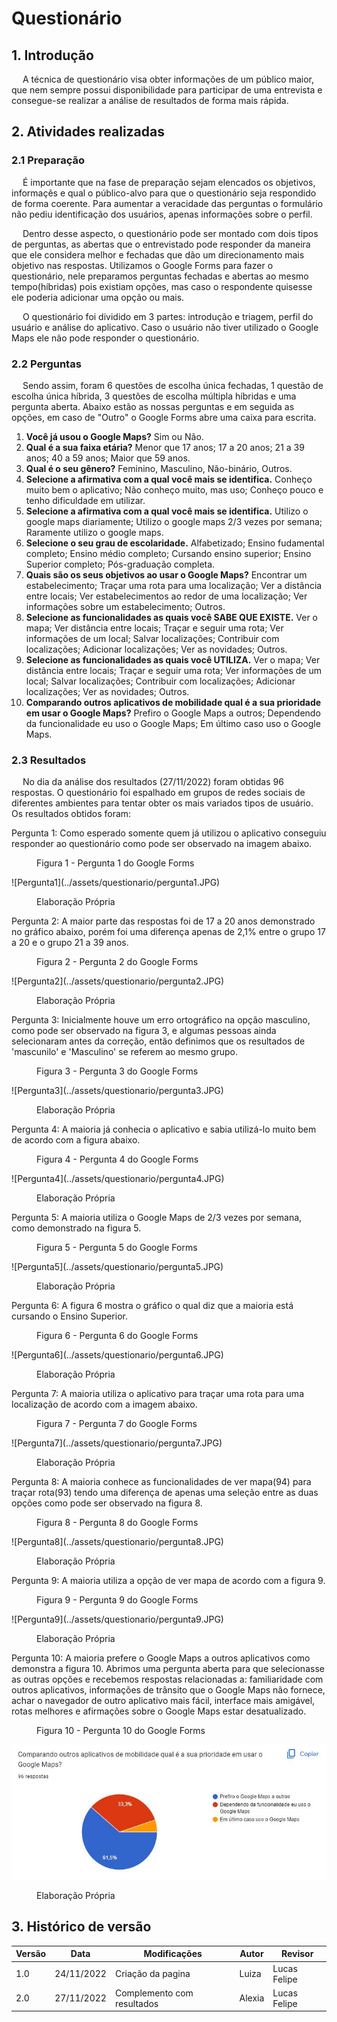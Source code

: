 # Questionário

## 1. Introdução

&emsp; A técnica de questionário visa obter informações de um público maior, que nem sempre possui disponibilidade para participar de uma entrevista e consegue-se realizar a análise de resultados de forma mais rápida.
 
## 2. Atividades realizadas
### 2.1 Preparação
&emsp; É importante que na fase de preparação sejam elencados os objetivos, informaçẽs e qual o público-alvo para que o questionário seja respondido de forma coerente. Para aumentar a veracidade das perguntas o formulário não pediu identificação dos usuários, apenas informações sobre o perfil.

&emsp; Dentro desse aspecto, o questionário pode ser montado com dois tipos de perguntas, as abertas que o entrevistado pode responder da maneira que ele considera melhor e fechadas que dão um direcionamento mais objetivo nas respostas. Utilizamos o Google Forms para fazer o questionário, nele preparamos perguntas fechadas e abertas ao mesmo tempo(híbridas) pois existiam opções, mas caso o respondente quisesse ele poderia adicionar uma opção ou mais. 

&emsp; O questionário foi dividido em 3 partes: introdução e triagem, perfil do usuário e análise do aplicativo. Caso o usuário não tiver utilizado o Google Maps ele não pode responder o questionário.

### 2.2 Perguntas

&emsp;  Sendo assim, foram 6 questões de escolha única fechadas, 1 questão de escolha única híbrida, 3 questões de escolha múltipla híbridas e uma pergunta aberta. Abaixo estão as nossas perguntas e em seguida as opções, em caso de "Outro" o Google Forms abre uma caixa para escrita.

1. **Você já usou o Google Maps?** Sim ou Não.
2. **Qual é a sua faixa etária?** Menor que 17 anos; 17 a 20 anos; 21 a 39 anos; 40 a 59 anos; Maior que 59 anos.
3. **Qual é o seu gênero?**  Feminino, Masculino, Não-binário, Outros.
3. **Selecione a afirmativa com a qual você mais se identifica.** Conheço muito bem o aplicativo; Não conheço muito, mas uso; Conheço pouco e tenho dificuldade em utilizar.
4. **Selecione a afirmativa com a qual você mais se identifica.** Utilizo o google maps diariamente; Utilizo o google maps 2/3 vezes por semana; Raramente utilizo o google maps.
5. **Selecione o seu grau de escolaridade.** Alfabetizado; Ensino fudamental completo; Ensino médio completo; Cursando ensino superior; Ensino Superior completo; Pós-graduação completa.
6. **Quais são os seus objetivos ao usar o Google Maps?** Encontrar um estabelecimento; Traçar uma rota para uma localização; Ver a distância entre locais; Ver estabelecimentos ao redor de uma localização; Ver informações sobre um estabelecimento; Outros.
7. **Selecione as funcionalidades as quais você SABE QUE EXISTE.** Ver o mapa; Ver distância entre locais; Traçar e seguir uma rota; Ver informações de um local; Salvar localizações; Contribuir com localizações; Adicionar localizações; Ver as novidades; Outros.
8. **Selecione as funcionalidades as quais você UTILIZA.** Ver o mapa; Ver distância entre locais; Traçar e seguir uma rota; Ver informações de um local; Salvar localizações; Contribuir com localizações; Adicionar localizações; Ver as novidades; Outros.
9. **Comparando outros aplicativos de mobilidade qual é a sua prioridade em usar o Google Maps?** Prefiro o Google Maps a outros; Dependendo da funcionalidade eu uso o Google Maps; Em último caso uso o Google Maps.

### 2.3 Resultados

&emsp; No dia da análise dos resultados (27/11/2022) foram obtidas 96 respostas. O questionário foi espalhado em grupos de redes sociais de diferentes ambientes para tentar obter os mais variados tipos de usuário. Os resultados obtidos foram: 

Pergunta 1: Como esperado somente quem já utilizou o aplicativo conseguiu responder ao questionário como pode ser observado na imagem abaixo.

<figure markdown >
  <figcaption>Figura 1 - Pergunta 1 do Google Forms</figcaption>
  </figure>
![Pergunta1](../assets/questionario/pergunta1.JPG)

<figure markdown >

  <figcaption>Elaboração Própria</figcaption>
</figure>

Pergunta 2: A maior parte das respostas foi de 17 a 20 anos demonstrado no gráfico abaixo, porém foi uma diferença apenas de 2,1% entre o grupo 17 a 20 e o grupo 21 a 39 anos.

<figure markdown >
  <figcaption>Figura 2 - Pergunta 2 do Google Forms</figcaption>
  </figure>
![Pergunta2](../assets/questionario/pergunta2.JPG)

<figure markdown >
  <figcaption>Elaboração Própria</figcaption>
</figure>

Pergunta 3: Inicialmente houve um erro ortográfico na opção masculino, como pode ser observado na figura 3, e algumas pessoas ainda selecionaram antes da correção, então definimos que os resultados de 'mascunilo' e 'Masculino' se referem ao mesmo grupo.

<figure markdown >
  <figcaption>Figura 3 - Pergunta 3 do Google Forms</figcaption>
  </figure>
![Pergunta3](../assets/questionario/pergunta3.JPG)

<figure markdown >
  <figcaption>Elaboração Própria</figcaption>
</figure>

Pergunta 4: A maioria já conhecia o aplicativo e sabia utilizá-lo muito bem de acordo com a figura abaixo.

<figure markdown >
  <figcaption>Figura 4 - Pergunta 4 do Google Forms</figcaption>
  </figure>
![Pergunta4](../assets/questionario/pergunta4.JPG)

<figure markdown >
  <figcaption>Elaboração Própria</figcaption>
</figure>

Pergunta 5: A maioria utiliza o Google Maps de 2/3 vezes por semana, como demonstrado na figura 5. 

<figure markdown >
  <figcaption>Figura 5 - Pergunta 5 do Google Forms</figcaption>
  </figure>
![Pergunta5](../assets/questionario/pergunta5.JPG)

<figure markdown >
  <figcaption>Elaboração Própria</figcaption>
</figure>

Pergunta 6: A figura 6 mostra o gráfico o qual diz que a maioria está cursando o Ensino Superior.

<figure markdown >
  <figcaption>Figura 6 - Pergunta 6 do Google Forms</figcaption>
  </figure>
![Pergunta6](../assets/questionario/pergunta6.JPG)

<figure markdown >
  <figcaption>Elaboração Própria</figcaption>
</figure>

Pergunta 7: A maioria utiliza o aplicativo para traçar uma rota para uma localização de acordo com a imagem abaixo.

<figure markdown >
  <figcaption>Figura 7 - Pergunta 7 do Google Forms</figcaption>
  </figure>
![Pergunta7](../assets/questionario/pergunta7.JPG)

<figure markdown >
  <figcaption>Elaboração Própria</figcaption>
</figure>

Pergunta 8: A maioria conhece as funcionalidades de ver mapa(94) para traçar rota(93) tendo uma diferença de apenas uma seleção entre as duas opções como pode ser observado na figura 8.

<figure markdown >
  <figcaption>Figura 8 - Pergunta 8 do Google Forms</figcaption>
  </figure>
![Pergunta8](../assets/questionario/pergunta8.JPG)

<figure markdown >
  <figcaption>Elaboração Própria</figcaption>
</figure>

Pergunta 9: A maioria utiliza a opção de ver mapa de acordo com a figura 9.

<figure markdown >
  <figcaption>Figura 9 - Pergunta 9 do Google Forms</figcaption>
  </figure>
![Pergunta9](../assets/questionario/pergunta9.JPG)

<figure markdown >
  <figcaption>Elaboração Própria</figcaption>
</figure>

Pergunta 10: A maioria prefere o Google Maps a outros aplicativos como demonstra a figura 10. Abrimos uma pergunta aberta para que selecionasse as outras opções e recebemos respostas relacionadas a: familiaridade com outros aplicativos, informações de trânsito que o Google Maps não fornece, achar o navegador de outro aplicativo mais fácil, interface mais amigável, rotas melhores e afirmações sobre o Google Maps estar desatualizado. 

<figure markdown >
  <figcaption>Figura 10 - Pergunta 10 do Google Forms</figcaption>
  </figure>

![Pergunta10](../assets/questionario/pergunta10.JPG)

<figure markdown >

  <figcaption>Elaboração Própria</figcaption>
</figure>


## 3. Histórico de versão

| Versão | Data       | Modificações                  | Autor          | Revisor                     |
| ------ | ---------- | ----------------------------- | -------------- | --------------------------- |
| 1.0    | 24/11/2022 | Criação da pagina             | Luiza          |        Lucas Felipe     |
| 2.0    | 27/11/2022 | Complemento com resultados    | Alexia         |         Lucas Felipe     |